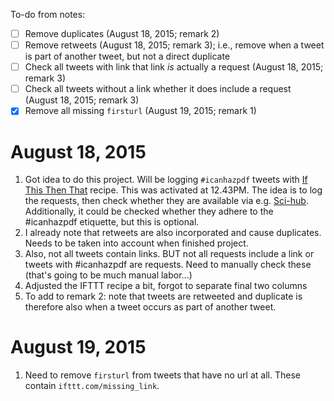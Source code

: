 To-do from notes:
- [ ] Remove duplicates (August 18, 2015; remark 2)
- [ ] Remove retweets (August 18, 2015; remark 3); i.e., remove when a tweet is part of another tweet, but not a direct duplicate
- [ ] Check all tweets with link that link *is* actually a request (August 18, 2015; remark 3)
- [ ] Check all tweets without a link whether it does include a request (August 18, 2015; remark 3)
- [x] Remove all missing `firsturl` (August 19, 2015; remark 1)

# August 18, 2015
1. Got idea to do this project. Will be logging `#icanhazpdf` tweets with [If This Then That](ifttt.com) recipe. This was activated at 12.43PM. The idea is to log the requests, then check whether they are available via e.g. [Sci-hub](sci-hub.org). Additionally, it could be checked whether they adhere to the #icanhazpdf etiquette, but this is optional.
2. I already note that retweets are also incorporated and cause duplicates. Needs to be taken into account when finished project.
3. Also, not all tweets contain links. BUT not all requests include a link or tweets with #icanhazpdf are requests. Need to manually check these (that's going to be much manual labor...)
4. Adjusted the IFTTT recipe a bit, forgot to separate final two columns
5. To add to remark 2: note that tweets are retweeted and duplicate is therefore also when a tweet occurs as part of another tweet.

# August 19, 2015
1. Need to remove `firsturl` from tweets that have no url at all. These contain `ifttt.com/missing_link`.
